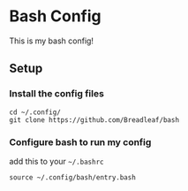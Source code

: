 # Bash Config

This is my bash config!

## Setup

### Install the config files

```
cd ~/.config/
git clone https://github.com/Breadleaf/bash
```

### Configure bash to run my config

add this to your `~/.bashrc`

```
source ~/.config/bash/entry.bash
```
